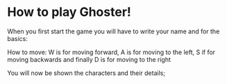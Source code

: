 # How to play Ghoster!

When you first start the game you will have to write your name and for the basics:

How to move: W is for moving forward, A is for moving to the left, S if for moving backwards and finally D is for moving to the right

You will now be shown the characters and their details;

